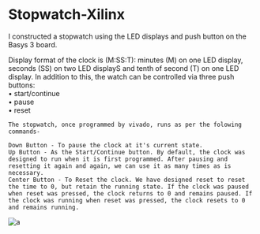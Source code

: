 # Stopwatch-Xilinx

I constructed a stopwatch using the LED displays and push button on the Basys 3 board.

Display format of the clock is (M:SS:T): minutes (M) on one LED display, seconds (SS) on two LED displayS and tenth of second (T) on one LED display.
In addition to this, the watch can be controlled via three push buttons:    
• start/continue     
• pause    
• reset   

    The stopwatch, once programmed by vivado, runs as per the folowing commands-

    Down Button - To pause the clock at it's current state.
    Up Button - As the Start/Continue button. By default, the clock was designed to run when it is first programmed. After pausing and resetting it again and again, we can use it as many times as is necessary.
    Center Button - To Reset the clock. We have designed reset to reset the time to 0, but retain the running state. If the clock was paused when reset was pressed, the clock returns to 0 and remains paused. If the clock was running when reset was pressed, the clock resets to 0 and remains running.

![a](https://user-images.githubusercontent.com/103451209/189372222-c119eee3-4dfa-4e70-a584-a7c328a22129.jpeg)
